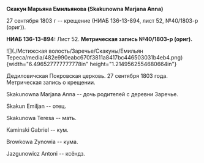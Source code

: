 **Скакун Марьяна Емильянова (Skakunowna Marjana Anna)**

27 сентября 1803 г -- крещение (НИАБ 136-13-894, лист 52, №40/1803-р
(ориг)).

**НИАБ 136-13-894:** Лист 52. **Метрическая запись №40/1803-р (ориг).**

![](./Мстижская волость/Заречье/Скакуны/Емильян Тереса/media/482e990eabc670f3811a8417bc446503031b4eb4.png){width="6.496527777777778in"
height="1.2149562554680664in"}

Дедиловичская Покровская церковь. 27 сентября 1803 года. Метрическая
запись о крещении.

Skakunowna Marjana Anna -- дочь родителей с деревни Заречье.

Skakun Emiljan -- отец.

Skakunowa Teresa -- мать.

Kaminski Gabriel -- кум.

Browkowa Zynowia -- кума.

Jazgunowicz Antoni -- ксёндз.
